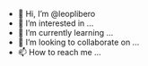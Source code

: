 - 👋 Hi, I’m @leoplibero
- 👀 I’m interested in ...
- 🌱 I’m currently learning ...
- 💞️ I’m looking to collaborate on ...
- 📫 How to reach me ...

<!---
leoplibero/leoplibero is a ✨ special ✨ repository because its `README.md` (this file) appears on your GitHub profile.
You can click the Preview link to take a look at your changes.
--->
